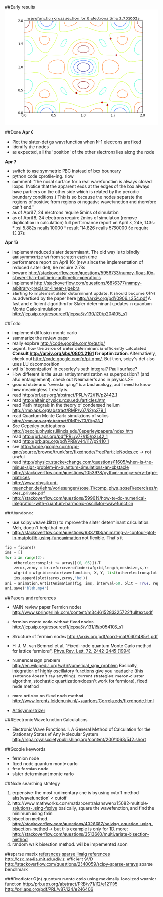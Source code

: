 ##Early results
![nodes](https://github.com/rht/fermionnode/raw/master/plots/6electrons-100meshsize-2length-16Apr2012-15-55.png)

##Done
**Apr 6**

*  Plot the slater-det gs wavefunction when N-1 electrons are fixed
* Identify the nodes
* as expected, all the 'position' of the other electrons lies along the node

**Apr 7**

* switch to use symmetric PBC instead of box boundary
* python code cprofile-ing. slow
* comment: "the nodal surface for a real wavefunction is always closed loops. (Notice that the apparent ends at the edges of the box always have partners on the other side which is related by the periodic boundary conditions.) This is so because the nodes separate the regions of positive from regions of negative wavefunction and therefore can't end."
* as of April 7, 24 electrons require 5mins of simulation
* as of April 8, 24 electrons require 2mins of simulation (remove duplication in calculation)
  full performance report on April 8, 24e, 143s:
      * psi 5.882s ncalls 10000
      * result 114.826 ncalls 5760000
  6e require 13.37s

**Apr 16**

* implement reduced slater determinant. The old way is to blindly antisymmetrize wf from scratch each time
* performance report on April 16: (new since the implementation of reduced slater det), 6e require 2.73s
* beware http://stackoverflow.com/questions/5956783/numpy-float-10x-slower-than-builtin-in-arithmetic-operations
* implement http://stackoverflow.com/questions/6876377/numpy-arbitrary-precision-linear-algebra
* starting to implement slater determinant update. It should become O(N) as advertised by the paper here http://arxiv.org/pdf/0906.4354.pdf
  A fast and efficient algorithm for Slater determinant updates in quantum Monte Carlo simulations http://jcp.aip.org/resource/1/jcpsa6/v130/i20/p204105_s1


##Todo
* implement diffusion monte carlo
* summarize the review paper
* really explore http://code.google.com/p/qutip/
* urgent: how the zeros of slater determinant is efficiently calculated. **Consult http://arxiv.org/abs/0804.2161 for optimization**. Alternatively, check out http://code.google.com/p/pi-qmc/. But then, scipy's det also uses LU decomposition
* wtf is 'bosonization' in ceperley's path integral? Pauli surface?
* How different is the usual antisymmetrization vs superposition? (and also entanglement). check out Neumaier's ans in physics.SE
* ground state and "overdamping" is a bad analogy, but I need to know how meaningless it really is.
* read http://prl.aps.org/abstract/PRL/v72/i15/p2442_1
* read http://altair.physics.ncsu.edu/articles.htm
* read Path integrals in the theory of condensed helium http://rmp.aps.org/abstract/RMP/v67/i2/p279_1
* read Quantum Monte Carlo simulations of solics http://rmp.aps.org/abstract/RMP/v73/i1/p33_1
* See Ceperley publications http://people.physics.illinois.edu/Ceperley/papers/index.htm
* read http://prl.aps.org/pdf/PRL/v72/i15/p2442_1
* read http://prb.aps.org/pdf/PRB/v44/i17/p9410_1
* see http://code.google.com/p/pi-qmc/source/browse/trunk/src/fixednode/FreeParticleNodes.cc -> not useful
* read http://physics.stackexchange.com/questions/11605/when-is-the-minus-sign-problem-in-quantum-simulations-an-obstacle
* http://stackoverflow.com/questions/1053928/python-numpy-very-large-matrices
* http://www.physik.uni-muenchen.de/lehre/vorlesungen/sose_11/comp_phys_sose11/exercises/notes_private.pdf
* http://stackoverflow.com/questions/599619/how-to-do-numerical-integration-with-quantum-harmonic-oscillator-wavefunction




##Abandoned
* use scipy.weave.blitz() to improve the slater determinant calculation. Meh, doesn't help that much
* http://stackoverflow.com/questions/9337188/animating-a-contour-plot-in-matplotlib-using-funcanimation  not flexible. That's it
```python
fig = figure()
ims = []
for i in range(2):
    otherelectronsplot += array([(0,.05)]).T
    zerox,zeroy = bruteforcezerofinder(wfgrid,length,meshsize,X,Y)
    wfgrid = wfgridcreator(wavefunction, X, Y, list(otherelectronsplot.T), meshsize)
    ims.append(plot(zerox,zeroy,'bo'))
ani = animation.ArtistAnimation(fig, ims, interval=50, blit = True, repeat_delay = 1000)
ani.save('blah.mp4')
```


##Papers and references
* MAIN review paper Fermion nodes http://www.springerlink.com/content/m344615283325722/fulltext.pdf
* fermion monte carlo without fixed nodes http://jcp.aip.org/resource/1/jcpsa6/v131/i5/p054106_s1
* Structure of fermion nodes http://arxiv.org/pdf/cond-mat/0601485v1.pdf
* H. J. M. van Bemmel et al, "Fixed-node quantum Monte Carlo method for lattice fermions", [Phys. Rev. Lett. 72, 2442-2445 (1994)](http://prl.aps.org/abstract/PRL/v72/i15/p2442_1)

* Numerical sign problem http://en.wikipedia.org/wiki/Numerical_sign_problem
  Basically, integration of highly oscillatory functions give you headache (this sentence doesn't say anything).
  current strategies: meron-cluster algorithm, stochastic quantization(doesn't work for fermions), fixed node method
* more articles on fixed node method http://www.lorentz.leidenuniv.nl/~saarloos/Correlateds/fixednode.html
* [Antisymmetrizer](http://en.wikipedia.org/wiki/Antisymmetrizer)

###Electronic Wavefunction Calculations
* Electronic Wave Functions. I. A General Method of Calculation for the Stationary States of Any Molecular System http://rspa.royalsocietypublishing.org/content/200/1063/542.short


##Google keywords
* fermion node
* fixed node quantum monte carlo
* free fermion node
* slater determinant monte carlo

##Node searching strategy
1. expensive: the most rudimentary one is by using cutoff method abs(wavefunction) < cutoff
2. http://www.mathworks.com/matlabcentral/answers/15082-multiple-solutions-using-fsolve basically, square the wavefunction, and find the minimum using fmin
3. bisection method. http://stackoverflow.com/questions/4326667/solving-equation-using-bisection-method -> but this example is only for 1D. more: http://stackoverflow.com/questions/3513660/multivariate-bisection-method
4. random walk bisection method. will be implemented soon

##sparse matrix
[references](http://docs.scipy.org/doc/scipy/reference/sparse.html)
[sparse linalg references](http://docs.scipy.org/doc/scipy/reference/sparse.linalg.html)
http://csc.media.mit.edu/divisi efficient SVD
http://stackoverflow.com/questions/2540059/scipy-sparse-arrays sparse benchmark


###Readlater
O(n) quantum monte carlo using maximally-localized wannier function
http://prb.aps.org/abstract/PRB/v71/i12/e121105
http://prl.aps.org/pdf/PRL/v87/i24/e246406

